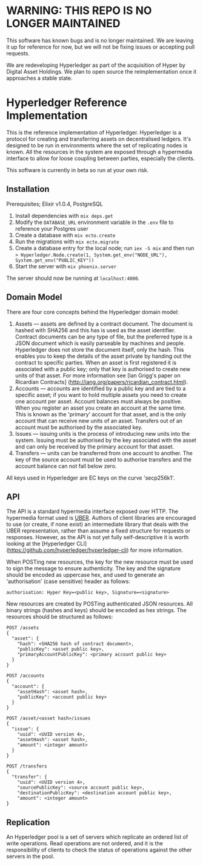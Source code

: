 # WARNING: THIS REPO IS NO LONGER MAINTAINED

This software has known bugs and is no longer maintained. We are leaving it up
for reference for now, but we will not be fixing issues or accepting pull
requests.

We are redeveloping Hyperledger as part of the acquisition of Hyper by Digital Asset Holdings. We plan to open source the reimplementation once it approaches a stable state.

# Hyperledger Reference Implementation

This is the reference implementation of Hyperledger. Hyperledger is a protocol
for creating and transferring assets on decentralised ledgers. It's designed to
be run in environments where the set of replicating nodes is known. All the
resources in the system are exposed through a hypermedia interface to allow for
loose coupling between parties, especially the clients.

This software is currently in beta so run at your own risk.

## Installation

Prerequisites; Elixir v1.0.4, PostgreSQL

1. Install dependencies with `mix deps.get`
2. Modify the `DATABASE_URL` environment variable in the `.env` file to
   reference your Postgres user
3. Create a database with `mix ecto.create`
4. Run the migrations with `mix ecto.migrate`
5. Create a database entry for the local node; run `iex -S mix` and then run
   `> Hyperledger.Node.create(1, System.get_env("NODE_URL"), System.get_env("PUBLIC_KEY"))`
6. Start the server with `mix phoenix.server`

The server should now be running at `localhost:4000`.

## Domain Model

There are four core concepts behind the Hyperledger domain model:

1. Assets — assets are defined by a contract document. The document is hashed
   with SHA256 and this has is used as the asset identifier. Contract documents
   can be any type of file, but the preferred type is a JSON document which is
   easily parseable by machines and people. Hyperledger does not store the
   document itself, only the hash. This enables you to keep the details of the
   asset private by handing out the contract to specific parties. When an asset
   is first registered it is associated with a public key; only that key is
   authorised to create new units of that asset. For more information see [Ian
   Grigg's paper on Ricardian Contracts]
   (http://iang.org/papers/ricardian_contract.html).
2. Accounts — accounts are identified by a public key and are tied to a
   specific asset; if you want to hold multiple assets you need to create one
   account per asset. Account balances must always be positive. When you
   register an asset you create an account at the same time. This is known as
   the 'primary' account for that asset, and is the only account that can
   receive new units of an asset. Transfers out of an account must be
   authorised by the associated key.
3. Issues — issuing units is the process of introducing new units into the
   system. Issuing must be authorised by the key associated with the asset and
   can only be received by the primary account for that asset.
4. Transfers — units can be transferred from one account to another. The
   key of the source account must be used to authorise transfers and the
   account balance can not fall below zero.

All keys used in Hyperledger are EC keys on the curve 'secp256k1'.

## API

The API is a standard hypermedia interface exposed over HTTP. The hypermedia
format used is [UBER](http://uberhypermedia.org). Authors of client libraries
are encouraged to use (or create, if none exist) an intermediate library that
deals with the UBER representation, rather than assume a fixed structure for
requests or responses. However, as the API is not yet fully self-descriptive it
is worth looking at the [Hyperledger CLI]
(https://github.com/hyperledger/hyperledger-cli) for more information.

When POSTing new resources, the key for the new resource must be used to sign
the message to ensure authenticity. The key and the signature should be encoded
as uppercase hex, and used to generate an 'authorisation' (case sensitive)
header as follows:

    authorisation: Hyper Key=<public key>, Signature=<signature>

New resources are created by POSTing authenticated JSON resources. All binary
strings (hashes and keys) should be encoded as hex strings. The resources
should be structured as follows:

    POST /assets
    {
      "asset": {
        "hash": <SHA256 hash of contract document>,
        "publicKey": <asset public key>,
        "primaryAccountPublicKey": <primary account public key>
      }  
    }
    
    POST /accounts
    {
      "account": {
        "assetHash": <asset hash>,
        "publicKey": <account public key>
      }
    }
    
    POST /asset/<asset hash>/issues
    {
      "issue": {
        "uuid": <UUID version 4>,
        "assetHash": <asset hash>,
        "amount": <integer amount>
      }
    }
    
    POST /transfers
    {
      "transfer": {
        "uuid": <UUID version 4>,
        "sourcePublicKey": <source account public key>,
        "destinationPublicKey": <destination account public key>,
        "amount": <integer amount>
    }

## Replication

An Hyperledger pool is a set of servers which replicate an ordered list of
write operations. Read operations are not ordered, and it is the responsibility
of clients to check the status of operations against the other servers in the
pool.
